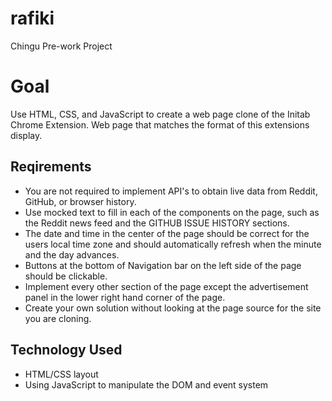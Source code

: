 # rafiki

Chingu Pre-work Project

# Goal

Use HTML, CSS, and JavaScript to create a web page clone of the Initab Chrome Extension. Web page that matches the format of this extensions display.

## Reqirements

- You are not required to implement API's to obtain live data from Reddit, GitHub, or browser history.
- Use mocked text to fill in each of the components on the page, such as the Reddit news feed and the GITHUB ISSUE HISTORY sections.
- The date and time in the center of the page should be correct for the users local time zone and should automatically refresh when the minute and the day advances.
- Buttons at the bottom of Navigation bar on the left side of the page should be clickable.
- Implement every other section of the page except the advertisement panel in the lower right hand corner of the page.
- Create your own solution without looking at the page source for the site you are cloning.

## Technology Used

- HTML/CSS layout
- Using JavaScript to manipulate the DOM and event system
